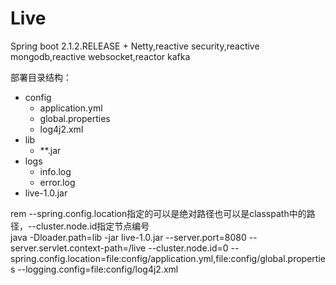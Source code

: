 # Live
Spring boot 2.1.2.RELEASE + Netty,reactive security,reactive mongodb,reactive websocket,reactor kafka<br>

部署目录结构：  

<ul>
  <li>
    config
    <ul>
      <li>application.yml</li>
      <li>global.properties</li>
      <li>log4j2.xml</li>
    </ul>
  </li>
  <li>
    lib
    <ul>
      <li>**.jar</li>
    </ul>
  </li>
  <li>
    logs
    <ul>
      <li>info.log</li>
      <li>error.log</li>
    </ul>
  </li>
  <li>live-1.0.jar</li>
</ul>

rem --spring.config.location指定的可以是绝对路径也可以是classpath中的路径，--cluster.node.id指定节点编号  
java -Dloader.path=lib -jar live-1.0.jar --server.port=8080 --server.servlet.context-path=/live --cluster.node.id=0 --spring.config.location=file:config/application.yml,file:config/global.properties --logging.config=file:config/log4j2.xml  

